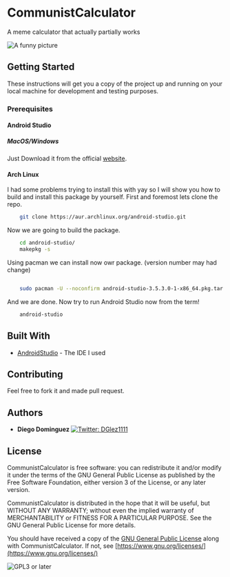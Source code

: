 # CommunistCalculator

A meme calculator that actually partially works

![A funny picture](https://i.imgur.com/P8gNpGs.png)
## Getting Started

These instructions will get you a copy of the project up and running on your local machine for development and testing purposes.

### Prerequisites

#### Android Studio

##### MacOS/Windows

Just Download it from the official [website](https://developer.android.com/studio/).

#### Arch Linux

I had some problems trying to install this with yay so I will show you how to build and install this package by yourself.
First and foremost lets clone the repo.
```bash
    git clone https://aur.archlinux.org/android-studio.git

```

Now we are going to build the package.

```bash
    cd android-studio/
    makepkg -s
```

Using pacman we can install now owr package. (version number may had change)

```bash

    sudo pacman -U --noconfirm android-studio-3.5.3.0-1-x86_64.pkg.tar.xz

```

And we are done. Now try to run Android Studio now from the term!

```bash
    android-studio

``` 

## Built With

* [AndroidStudio](https://developer.android.com/studio/) - The IDE I used

## Contributing

Feel free to fork it and made pull request.

## Authors

* **Diego Dominguez**   <a href="https://twitter.com/DGlez1111" target="_blank">
    <img alt="Twitter: DGlez1111" src="https://img.shields.io/twitter/follow/DGlez1111.svg?style=social" />
  </a>

## License

CommunistCalculator is free software: you can redistribute it and/or modify
it under the terms of the GNU General Public License as published by
the Free Software Foundation, either version 3 of the License, or any later version.


CommunistCalculator is distributed in the hope that it will be useful,
but WITHOUT ANY WARRANTY; without even the implied warranty of
MERCHANTABILITY or FITNESS FOR A PARTICULAR PURPOSE.  See the
GNU General Public License for more details.

You should have received a copy of the [GNU General Public License](LICENSE)
along with CommunistCalculator. If not, see [https://www.gnu.org/licenses/](https://www.gnu.org/licenses/)

![GPL3 or later](https://www.gnu.org/graphics/gplv3-or-later.png)
